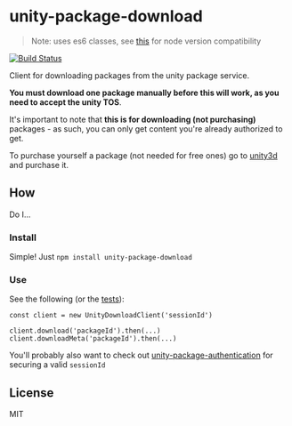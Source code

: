 # unity-package-download

> Note: uses es6 classes, see [this](http://node.green/#ES2015-functions-class) for node version compatibility

[![Build Status](https://travis-ci.org/bengreenier/unity-package-download.svg?branch=master)](https://travis-ci.org/bengreenier/unity-package-download)

Client for downloading packages from the unity package service. 

__You must download one package manually before this will work, as you need to accept the unity TOS__.

It's important to note that __this is for downloading (not purchasing)__ packages -
as such, you can only get content you're already authorized to get.

To purchase yourself a package (not needed for free ones) go to [unity3d](https://www.assetstore.unity3d.com)
and purchase it.

## How

Do I...

### Install

Simple! Just `npm install unity-package-download`

### Use

See the following (or the [tests](./test/basic.js)):

```
const client = new UnityDownloadClient('sessionId')

client.download('packageId').then(...)
client.downloadMeta('packageId').then(...)
```

You'll probably also want to check out [unity-package-authentication](https://github.com/bengreenier/unity-package-authentication)
for securing a valid `sessionId`

## License

MIT
